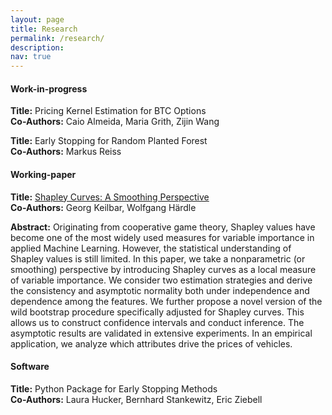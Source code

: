 ```yaml
---
layout: page
title: Research
permalink: /research/
description: 
nav: true
---
```


#### **Work-in-progress**

**Title:** Pricing Kernel Estimation for BTC Options
<br>
**Co-Authors:** Caio Almeida, Maria Grith, Zijin Wang 

**Title:** Early Stopping for Random Planted Forest
<br>
**Co-Authors:** Markus Reiss


#### **Working-paper**

**Title:** [Shapley Curves: A Smoothing Perspective](https://arxiv.org/pdf/2211.13289.pdf)  
**Co-Authors:** Georg Keilbar, Wolfgang Härdle 

**Abstract:** 
Originating from cooperative game theory, Shapley values have become one of the most widely used measures for variable importance in applied Machine Learning. However, the statistical understanding of Shapley values is still limited. In this paper, we take a nonparametric (or smoothing) perspective by introducing Shapley curves as a local measure of variable importance. We consider two estimation strategies and derive the consistency and asymptotic normality both under independence and dependence among the features. We further propose a novel version of the wild bootstrap procedure specifically adjusted for Shapley curves. This allows us to construct confidence intervals and conduct inference. The asymptotic results are validated in extensive experiments. In an empirical application, we analyze which attributes drive the prices of vehicles.

#### **Software**

**Title:** Python Package for Early Stopping Methods
<br>
**Co-Authors:** Laura Hucker, Bernhard Stankewitz, Eric Ziebell
